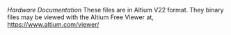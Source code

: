 *Hardware Documentation*
These files are in Altium V22 format. 
They binary files may be viewed with the Altium Free Viewer at,
https://www.altium.com/viewer/
